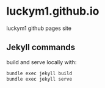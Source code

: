 # luckym1.github.io
luckym1 github pages site

## Jekyll commands

build and serve locally with:

```bash
bundle exec jekyll build 
bundle exec jekyll serve
```